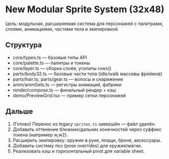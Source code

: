 # New Modular Sprite System (32x48)

Цель: модульная, расширяемая система для персонажей с палитрами, слоями, анимациями, частями тела и экипировкой.

## Структура
- core/types.ts — базовые типы API
- core/palette.ts — палитры и токены
- core/layer.ts — сборка слоёв, утилиты rows()
- parts/body32.ts — базовые части тела (idle/walk массивы фреймов)
- parts/hair.ts, parts/gear.ts — волосы и снаряжение
- anim/animSets.ts — регистры анимаций, фабрики
- render/compose.ts — финальный рендер + кэш
- demo/PreviewGrid.tsx — пример сетки персонажей

## Дальше
1. (Готово) Перенос из legacy `sprites.ts` завершён — файл удалён.
2. Добавить оттенение ближних/дальних конечностей через суффикс токена (например w,w2).
3. Расширить экипировку: оружие в руке, плащи, броня, аксессуары.
4. Добавить систему поз (pose overrides) для оружия/магии.
5. Реализовать кэш и горизонтальный pivot для variable sheet.
